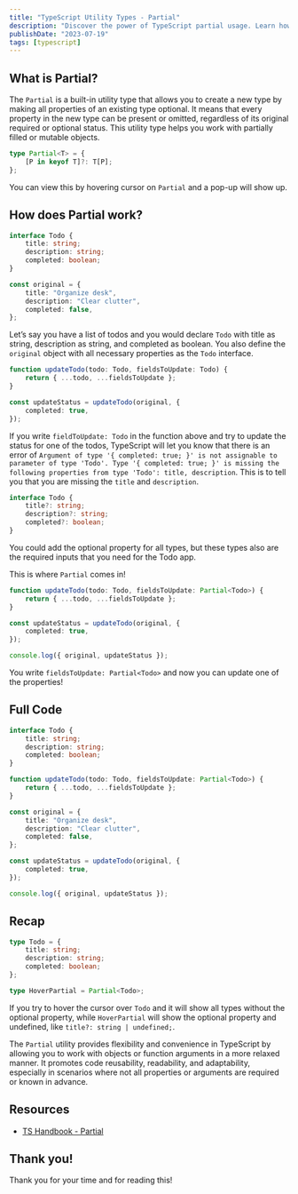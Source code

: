 ```yaml
---
title: "TypeScript Utility Types - Partial"
description: "Discover the power of TypeScript partial usage. Learn how to efficiently narrow down and limit object properties in just a few steps."
publishDate: "2023-07-19"
tags: [typescript]
---
```


## What is Partial?

The `Partial` is a built-in utility type that allows you to create a new type by making all properties of an existing type optional. It means that every property in the new type can be present or omitted, regardless of its original required or optional status. This utility type helps you work with partially filled or mutable objects.

```ts
type Partial<T> = {
	[P in keyof T]?: T[P];
};
```

You can view this by hovering cursor on `Partial` and a pop-up will show up.

## How does Partial work?

```ts
interface Todo {
	title: string;
	description: string;
	completed: boolean;
}

const original = {
	title: "Organize desk",
	description: "Clear clutter",
	completed: false,
};
```

Let’s say you have a list of todos and you would declare `Todo` with title as string, description as string, and completed as boolean. You also define the `original` object with all necessary properties as the `Todo` interface.

```ts
function updateTodo(todo: Todo, fieldsToUpdate: Todo) {
	return { ...todo, ...fieldsToUpdate };
}

const updateStatus = updateTodo(original, {
	completed: true,
});
```

If you write `fieldToUpdate: Todo` in the function above and try to update the status for one of the todos, TypeScript will let you know that there is an error of `Argument of type '{ completed: true; }' is not assignable to parameter of type 'Todo'. Type '{ completed: true; }' is missing the following properties from type 'Todo': title, description`. This is to tell you that you are missing the `title` and `description`.

```ts
interface Todo {
	title?: string;
	description?: string;
	completed?: boolean;
}
```

You could add the optional property for all types, but these types also are the required inputs that you need for the Todo app.

This is where `Partial` comes in!

```ts
function updateTodo(todo: Todo, fieldsToUpdate: Partial<Todo>) {
	return { ...todo, ...fieldsToUpdate };
}

const updateStatus = updateTodo(original, {
	completed: true,
});

console.log({ original, updateStatus });
```

You write `fieldsToUpdate: Partial<Todo>` and now you can update one of the properties!

## Full Code

```ts
interface Todo {
	title: string;
	description: string;
	completed: boolean;
}

function updateTodo(todo: Todo, fieldsToUpdate: Partial<Todo>) {
	return { ...todo, ...fieldsToUpdate };
}

const original = {
	title: "Organize desk",
	description: "Clear clutter",
	completed: false,
};

const updateStatus = updateTodo(original, {
	completed: true,
});

console.log({ original, updateStatus });
```

## Recap

```ts
type Todo = {
	title: string;
	description: string;
	completed: boolean;
};

type HoverPartial = Partial<Todo>;
```

If you try to hover the cursor over `Todo` and it will show all types without the optional property, while `HoverPartial` will show the optional property and undefined, like `title?: string | undefined;`.

The `Partial` utility provides flexibility and convenience in TypeScript by allowing you to work with objects or function arguments in a more relaxed manner. It promotes code reusability, readability, and adaptability, especially in scenarios where not all properties or arguments are required or known in advance.

## Resources

- [TS Handbook - Partial](https://www.typescriptlang.org/docs/handbook/utility-types.html#partialtype)

## Thank you!

Thank you for your time and for reading this!
